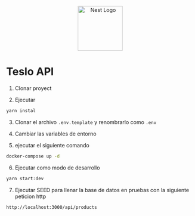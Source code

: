 <p align="center">
  <a href="http://nestjs.com/" target="blank"><img src="https://nestjs.com/img/logo-small.svg" width="120" alt="Nest Logo" /></a>
</p>


# Teslo API 

1. Clonar proyect

2. Ejecutar 

```bash
yarn instal
```

3. Clonar el archivo `.env.template` y renombrarlo como `.env`

4. Cambiar las variables de entorno

5. ejecutar el siguiente comando

```bash
docker-compose up -d
```

6. Ejecutar como modo de desarrollo

```bash
yarn start:dev
```

7. Ejecutar SEED para llenar la base de datos en pruebas con la siguiente peticion http

```bash
http://localhost:3000/api/products
```
